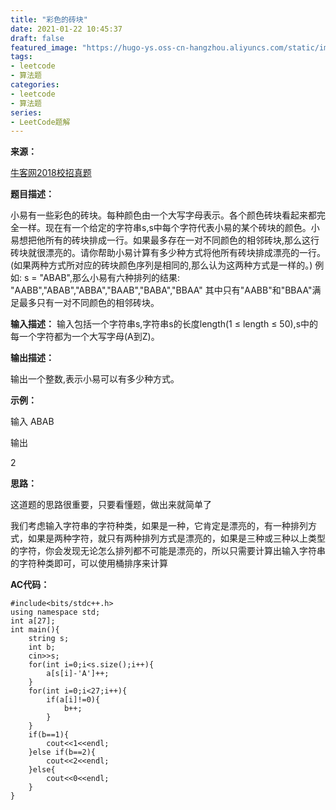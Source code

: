 ```yaml
---
title: "彩色的砖块"
date: 2021-01-22 10:45:37
draft: false
featured_image: "https://hugo-ys.oss-cn-hangzhou.aliyuncs.com/static/img/leetcode.jpg"
tags:
- leetcode
- 算法题
categories: 
- leetcode
- 算法题
series:
- LeetCode题解
---
```

**来源：**

[牛客网2018校招真题](https://www.nowcoder.com/ta/2018test?query=&asc=true&order=&page=1)

**题目描述：**

小易有一些彩色的砖块。每种颜色由一个大写字母表示。各个颜色砖块看起来都完全一样。现在有一个给定的字符串s,s中每个字符代表小易的某个砖块的颜色。小易想把他所有的砖块排成一行。如果最多存在一对不同颜色的相邻砖块,那么这行砖块就很漂亮的。请你帮助小易计算有多少种方式将他所有砖块排成漂亮的一行。(如果两种方式所对应的砖块颜色序列是相同的,那么认为这两种方式是一样的。)
例如: s = "ABAB",那么小易有六种排列的结果:
"AABB","ABAB","ABBA","BAAB","BABA","BBAA"
其中只有"AABB"和"BBAA"满足最多只有一对不同颜色的相邻砖块。

**输入描述：**
输入包括一个字符串s,字符串s的长度length(1 ≤ length ≤ 50),s中的每一个字符都为一个大写字母(A到Z)。

**输出描述：**

输出一个整数,表示小易可以有多少种方式。

**示例：**

输入
ABAB

输出

2

**思路：**

这道题的思路很重要，只要看懂题，做出来就简单了

我们考虑输入字符串的字符种类，如果是一种，它肯定是漂亮的，有一种排列方式，如果是两种字符，就只有两种排列方式是漂亮的，如果是三种或三种以上类型的字符，你会发现无论怎么排列都不可能是漂亮的，所以只需要计算出输入字符串的字符种类即可，可以使用桶排序来计算

**AC代码：**

```
#include<bits/stdc++.h>
using namespace std;
int a[27];
int main(){
    string s;
    int b;
    cin>>s;
    for(int i=0;i<s.size();i++){
        a[s[i]-'A']++;
    }
    for(int i=0;i<27;i++){
        if(a[i]!=0){
            b++;
        }
    }
    if(b==1){
        cout<<1<<endl;
    }else if(b==2){
        cout<<2<<endl;
    }else{
        cout<<0<<endl;
    }
}
```